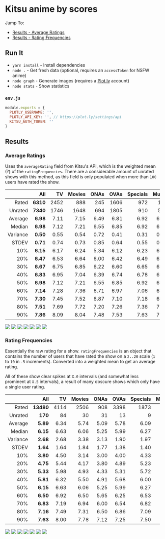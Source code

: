 # Kitsu anime by scores

Jump To:
- [Results - Average Ratings](#average-ratings)
- [Results - Rating Frequencies](#rating-frequencies)

## Run It

- `yarn install` - Install dependencies
- `node .` - Get fresh data (optional, requires an `accessToken` for NSFW anime)
- `node graph` - Generate images (requires a [Plot.ly](https://plot.ly) account)
- `node stats` - Show statistics

### `env.js`

```js
module.exports = {
  PLOTLY_USERNAME: '',
  PLOTLY_API_KEY: '', // https://plot.ly/settings/api
  KITSU_AUTH_TOKEN: ''
}
```

## Results

### Average Ratings

Uses the `averageRating` field from Kitsu's API, which is the
weighted mean (?) of the `ratingFrequencies`. There are a considerable
amount of unrated shows with this method, as this field is only
populated when more than `100` users have rated the show.

|          |      All |   TV | Movies | ONAs | OVAs | Specials | Music |
| -------: | -------: | ---: | -----: | ---: | ---: | -------: | ----: |
|    Rated | **6310** | 2452 |    888 |  245 | 1606 |      972 |   147 |
|  Unrated | **7340** | 1746 |   1648 |  694 | 1805 |      910 |   537 |
|  Average | **6.98** | 7.11 |   7.15 | 6.49 | 6.81 |     6.92 |  6.66 |
|   Median | **6.98** | 7.12 |   7.21 | 6.55 | 6.85 |     6.92 |  6.68 |
| Variance | **0.50** | 0.55 |   0.54 | 0.72 | 0.41 |     0.31 |  0.24 |
|    STDEV | **0.71** | 0.74 |   0.73 | 0.85 | 0.64 |     0.55 |  0.49 |
|      10% | **6.15** | 6.17 |   6.24 | 5.34 | 6.12 |     6.23 |  6.18 |
|      20% | **6.47** | 6.53 |   6.64 | 6.00 | 6.42 |     6.49 |  6.30 |
|      30% | **6.67** | 6.75 |   6.85 | 6.22 | 6.60 |     6.65 |  6.44 |
|      40% | **6.83** | 6.95 |   7.04 | 6.39 | 6.74 |     6.78 |  6.57 |
|      50% | **6.98** | 7.12 |   7.21 | 6.55 | 6.85 |     6.92 |  6.68 |
|      60% | **7.14** | 7.28 |   7.36 | 6.71 | 6.97 |     7.06 |  6.78 |
|      70% | **7.30** | 7.45 |   7.52 | 6.87 | 7.10 |     7.18 |  6.93 |
|      80% | **7.51** | 7.69 |   7.72 | 7.20 | 7.26 |     7.36 |  7.03 |
|      90% | **7.86** | 8.09 |   8.04 | 7.48 | 7.53 |     7.63 |  7.21 |

![](images/Average.png)
![](images/Average_TV.png)
![](images/Average_Movies.png)
![](images/Average_ONAs.png)
![](images/Average_OVAs.png)
![](images/Average_Specials.png)
![](images/Average_Music.png)

### Rating Frequencies

Essentially the raw rating for a show. `ratingFrequencies` is an
object that contains the number of users that have rated the show
on a `2..20` scale (`1` to `10` in `.5` increments). Converted into
a weighted mean to get an average rating.

All of these show clear spikes at `X.0` intervals (and somewhat less
prominent at `X.5` intervals), a result of many obscure shows which
only have a single user rating.

|          |       All |   TV | Movies | ONAs | OVAs | Specials | Music |
| -------: | --------: | ---: | -----: | ---: | ---: | -------: | ----: |
|    Rated | **13480** | 4114 |   2506 |  908 | 3398 |     1873 |   681 |
|  Unrated |   **170** |   84 |     30 |   31 |   13 |        9 |     3 |
|  Average |  **5.89** | 6.34 |   5.74 | 5.09 | 5.78 |     6.09 |  4.77 |
|   Median |  **6.15** | 6.63 |   6.06 | 5.25 | 5.99 |     6.27 |  4.82 |
| Variance |  **2.68** | 2.68 |   3.38 | 3.13 | 1.90 |     1.97 |  1.78 |
|    STDEV |  **1.64** | 1.64 |   1.84 | 1.77 | 1.38 |     1.40 |  1.33 |
|      10% |  **3.80** | 4.50 |   3.14 | 3.00 | 4.00 |     4.33 |  3.00 |
|      20% |  **4.75** | 5.44 |   4.17 | 3.80 | 4.89 |     5.23 |  3.67 |
|      30% |  **5.33** | 5.98 |   4.93 | 4.33 | 5.31 |     5.72 |  4.00 |
|      40% |  **5.81** | 6.32 |   5.50 | 4.91 | 5.68 |     6.00 |  4.33 |
|      50% |  **6.15** | 6.63 |   6.06 | 5.25 | 5.99 |     6.27 |  4.82 |
|      60% |  **6.50** | 6.92 |   6.50 | 5.65 | 6.25 |     6.53 |  5.15 |
|      70% |  **6.83** | 7.19 |   6.94 | 6.00 | 6.54 |     6.82 |  5.50 |
|      80% |  **7.16** | 7.49 |   7.31 | 6.50 | 6.86 |     7.09 |  5.96 |
|      90% |  **7.63** | 8.00 |   7.78 | 7.12 | 7.25 |     7.50 |  6.51 |

![](images/Frequency.png)
![](images/Frequency_TV.png)
![](images/Frequency_Movies.png)
![](images/Frequency_ONAs.png)
![](images/Frequency_OVAs.png)
![](images/Frequency_Specials.png)
![](images/Frequency_Music.png)
